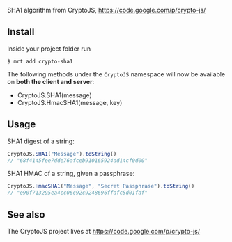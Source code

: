 SHA1 algorithm from CryptoJS, https://code.google.com/p/crypto-js/

Install
-------

Inside your project folder run
```
$ mrt add crypto-sha1
```
The following methods under the `CryptoJS` namespace will now be available
on **both the client and server**:

* CryptoJS.SHA1(message)
* CryptoJS.HmacSHA1(message, key)

Usage
-----
SHA1 digest of a string:
```javascript
CryptoJS.SHA1("Message").toString()
// "68f4145fee7dde76afceb910165924ad14cf0d00"
```

SHA1 HMAC of a string, given a passphrase:
```javascript
CryptoJS.HmacSHA1("Message", "Secret Passphrase").toString()
// "e90f713295ea4cc06c92c9248696ffafc5d01faf"
```

See also
--------
The CryptoJS project lives at <https://code.google.com/p/crypto-js/>

